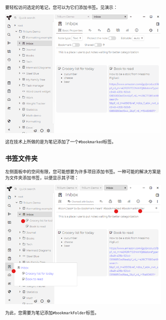 要轻松访问选定的笔记，您可以为它们添加书签。见演示：

![](gifs/bookmarks.gif)

这在技术上所做的是为笔记添加了一个`#bookmarked`标签。

**书签文件夹**
---------

左侧面板中的空间有限，您可能想要为许多项目添加书签。一种可能的解决方案是为文件夹添加书签，以便显示其子项：

![](images/bookmark-folder.png)

为此，您需要为笔记添加`#bookmarkFolder`标签。
